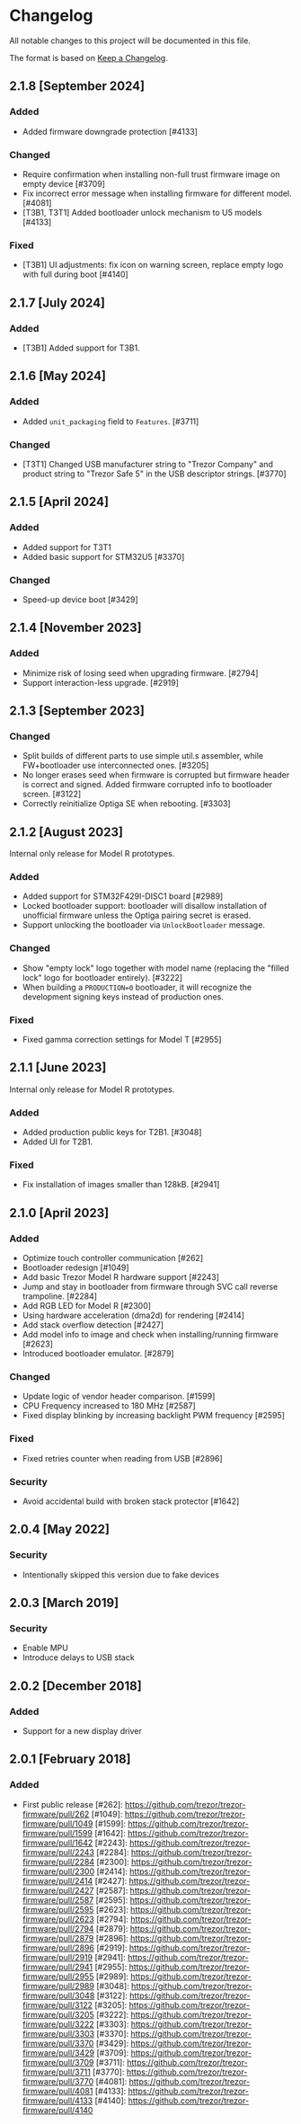 # Changelog

All notable changes to this project will be documented in this file.

The format is based on [Keep a Changelog](https://keepachangelog.com/en/1.0.0/).

## 2.1.8 [September 2024]

### Added
- Added firmware downgrade protection  [#4133]

### Changed
- Require confirmation when installing non-full trust firmware image on empty device  [#3709]
- Fix incorrect error message when installing firmware for different model.  [#4081]
- [T3B1, T3T1] Added bootloader unlock mechanism to U5 models  [#4133]

### Fixed
- [T3B1] UI adjustments: fix icon on warning screen, replace empty logo with full during boot  [#4140]

## 2.1.7 [July 2024]

### Added
- [T3B1] Added support for T3B1.


## 2.1.6 [May 2024]

### Added
- Added `unit_packaging` field to `Features`.  [#3711]

### Changed
- [T3T1] Changed USB manufacturer string to "Trezor Company" and product string to "Trezor Safe 5" in the USB descriptor strings.  [#3770]


## 2.1.5 [April 2024]

### Added
- Added support for T3T1
- Added basic support for STM32U5  [#3370]

### Changed
- Speed-up device boot  [#3429]


## 2.1.4 [November 2023]

### Added
- Minimize risk of losing seed when upgrading firmware.  [#2794]
- Support interaction-less upgrade.  [#2919]


## 2.1.3 [September 2023]

### Changed
- Split builds of different parts to use simple util.s assembler, while FW+bootloader use interconnected ones.  [#3205]
- No longer erases seed when firmware is corrupted but firmware header is correct and signed. Added firmware corrupted info to bootloader screen.  [#3122]
- Correctly reinitialize Optiga SE when rebooting.  [#3303]


## 2.1.2 [August 2023]

Internal only release for Model R prototypes.

### Added
- Added support for STM32F429I-DISC1 board  [#2989]
- Locked bootloader support: bootloader will disallow installation of unofficial firmware unless the Optiga pairing secret is erased.
- Support unlocking the bootloader via `UnlockBootloader` message.

### Changed
- Show "empty lock" logo together with model name (replacing the "filled lock" logo for bootloader entirely).  [#3222]
- When building a `PRODUCTION=0` bootloader, it will recognize the development signing keys instead of production ones.

### Fixed
- Fixed gamma correction settings for Model T  [#2955]


## 2.1.1 [June 2023]

Internal only release for Model R prototypes.

### Added
- Added production public keys for T2B1.  [#3048]
- Added UI for T2B1.

### Fixed
- Fix installation of images smaller than 128kB.  [#2941]


## 2.1.0 [April 2023]

### Added
- Optimize touch controller communication  [#262]
- Bootloader redesign  [#1049]
- Add basic Trezor Model R hardware support  [#2243]
- Jump and stay in bootloader from firmware through SVC call reverse trampoline.  [#2284]
- Add RGB LED for Model R  [#2300]
- Using hardware acceleration (dma2d) for rendering  [#2414]
- Add stack overflow detection  [#2427]
- Add model info to image and check when installing/running firmware  [#2623]
- Introduced bootloader emulator.  [#2879]

### Changed
- Update logic of vendor header comparison.  [#1599]
- CPU Frequency increased to 180 MHz  [#2587]
- Fixed display blinking by increasing backlight PWM frequency  [#2595]

### Fixed
- Fixed retries counter when reading from USB  [#2896]

### Security
- Avoid accidental build with broken stack protector  [#1642]


## 2.0.4 [May 2022]

### Security
- Intentionally skipped this version due to fake devices

## 2.0.3 [March 2019]

### Security
- Enable MPU
- Introduce delays to USB stack

## 2.0.2 [December 2018]

### Added
- Support for a new display driver

## 2.0.1 [February 2018]

### Added
- First public release
[#262]: https://github.com/trezor/trezor-firmware/pull/262
[#1049]: https://github.com/trezor/trezor-firmware/pull/1049
[#1599]: https://github.com/trezor/trezor-firmware/pull/1599
[#1642]: https://github.com/trezor/trezor-firmware/pull/1642
[#2243]: https://github.com/trezor/trezor-firmware/pull/2243
[#2284]: https://github.com/trezor/trezor-firmware/pull/2284
[#2300]: https://github.com/trezor/trezor-firmware/pull/2300
[#2414]: https://github.com/trezor/trezor-firmware/pull/2414
[#2427]: https://github.com/trezor/trezor-firmware/pull/2427
[#2587]: https://github.com/trezor/trezor-firmware/pull/2587
[#2595]: https://github.com/trezor/trezor-firmware/pull/2595
[#2623]: https://github.com/trezor/trezor-firmware/pull/2623
[#2794]: https://github.com/trezor/trezor-firmware/pull/2794
[#2879]: https://github.com/trezor/trezor-firmware/pull/2879
[#2896]: https://github.com/trezor/trezor-firmware/pull/2896
[#2919]: https://github.com/trezor/trezor-firmware/pull/2919
[#2941]: https://github.com/trezor/trezor-firmware/pull/2941
[#2955]: https://github.com/trezor/trezor-firmware/pull/2955
[#2989]: https://github.com/trezor/trezor-firmware/pull/2989
[#3048]: https://github.com/trezor/trezor-firmware/pull/3048
[#3122]: https://github.com/trezor/trezor-firmware/pull/3122
[#3205]: https://github.com/trezor/trezor-firmware/pull/3205
[#3222]: https://github.com/trezor/trezor-firmware/pull/3222
[#3303]: https://github.com/trezor/trezor-firmware/pull/3303
[#3370]: https://github.com/trezor/trezor-firmware/pull/3370
[#3429]: https://github.com/trezor/trezor-firmware/pull/3429
[#3709]: https://github.com/trezor/trezor-firmware/pull/3709
[#3711]: https://github.com/trezor/trezor-firmware/pull/3711
[#3770]: https://github.com/trezor/trezor-firmware/pull/3770
[#4081]: https://github.com/trezor/trezor-firmware/pull/4081
[#4133]: https://github.com/trezor/trezor-firmware/pull/4133
[#4140]: https://github.com/trezor/trezor-firmware/pull/4140

